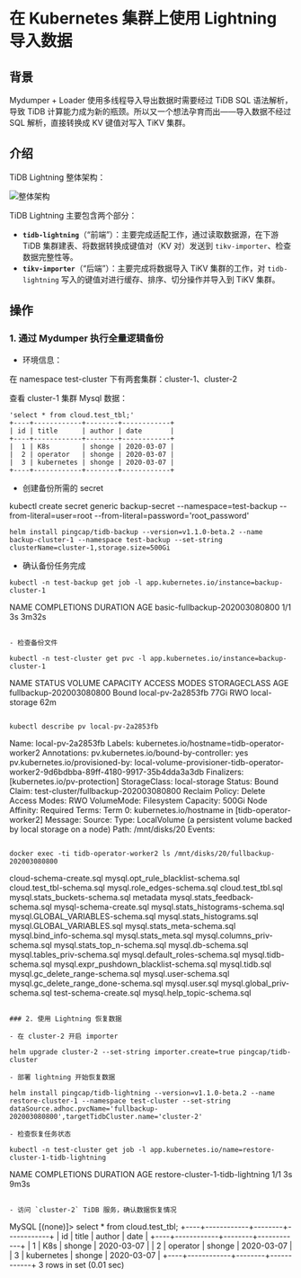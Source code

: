 # 在 Kubernetes 集群上使用 Lightning 导入数据

## 背景

Mydumper + Loader 使用多线程导入导出数据时需要经过 TiDB SQL 语法解析，导致 TiDB 计算能力成为新的瓶颈。所以又一个想法孕育而出——导入数据不经过 SQL 解析，直接转换成 KV 键值对写入 TiKV 集群。

## 介绍

TiDB Lightning 整体架构：

![整体架构](https://download.pingcap.com/images/docs-cn/v3.1/tidb-lightning-architecture.png)

TiDB Lightning 主要包含两个部分：

- **`tidb-lightning`**（“前端”）：主要完成适配工作，通过读取数据源，在下游 TiDB 集群建表、将数据转换成键值对（KV 对）发送到 `tikv-importer`、检查数据完整性等。
- **`tikv-importer`**（“后端”）：主要完成将数据导入 TiKV 集群的工作，对 `tidb-lightning` 写入的键值对进行缓存、排序、切分操作并导入到 TiKV 集群。

## 操作

### 1. 通过 Mydumper 执行全量逻辑备份

- 环境信息：

在 namespace test-cluster 下有两套集群：cluster-1、cluster-2

查看 cluster-1 集群 Mysql 数据：

```
'select * from cloud.test_tbl;'
+----+------------+--------+------------+
| id | title      | author | date       |
+----+------------+--------+------------+
|  1 | K8s        | shonge | 2020-03-07 |
|  2 | operator   | shonge | 2020-03-07 |
|  3 | kubernetes | shonge | 2020-03-07 |
+----+------------+--------+------------+
```

- 创建备份所需的 secret

kubectl create secret generic backup-secret --namespace=test-backup --from-literal=user=root --from-literal=password='root_password'

`helm install pingcap/tidb-backup --version=v1.1.0-beta.2 --name backup-cluster-1 --namespace test-backup --set-string clusterName=cluster-1,storage.size=500Gi`

- 确认备份任务完成

```shell
kubectl -n test-backup get job -l app.kubernetes.io/instance=backup-cluster-1

```
NAME                            COMPLETIONS   DURATION   AGE
basic-fullbackup-202003080800   1/1           3s         3m32s
```

- 检查备份文件

kubectl -n test-cluster get pvc -l app.kubernetes.io/instance=backup-cluster-1

```
NAME               STATUS   VOLUME       CAPACITY   ACCESS MODES   STORAGECLASS    AGE
fullbackup-202003080800   Bound    local-pv-2a2853fb   77Gi      RWO  local-storage  62m
```

kubectl describe pv local-pv-2a2853fb

```
Name:              local-pv-2a2853fb
Labels:            kubernetes.io/hostname=tidb-operator-worker2
Annotations:       pv.kubernetes.io/bound-by-controller: yes
                   pv.kubernetes.io/provisioned-by: local-volume-provisioner-tidb-operator-worker2-9d6bdbba-89ff-4180-9917-35b4dda3a3db
Finalizers:        [kubernetes.io/pv-protection]
StorageClass:      local-storage
Status:            Bound
Claim:             test-cluster/fullbackup-202003080800
Reclaim Policy:    Delete
Access Modes:      RWO
VolumeMode:        Filesystem
Capacity:          500Gi
Node Affinity:
  Required Terms:
    Term 0:        kubernetes.io/hostname in [tidb-operator-worker2]
Message:
Source:
    Type:  LocalVolume (a persistent volume backed by local storage on a node)
    Path:  /mnt/disks/20
Events:    <none>

```

docker exec -ti tidb-operator-worker2 ls /mnt/disks/20/fullbackup-202003080800

```
cloud-schema-create.sql                   mysql.opt_rule_blacklist-schema.sql
cloud.test_tbl-schema.sql                 mysql.role_edges-schema.sql
cloud.test_tbl.sql                        mysql.stats_buckets-schema.sql
metadata                                  mysql.stats_feedback-schema.sql
mysql-schema-create.sql                   mysql.stats_histograms-schema.sql
mysql.GLOBAL_VARIABLES-schema.sql         mysql.stats_histograms.sql
mysql.GLOBAL_VARIABLES.sql                mysql.stats_meta-schema.sql
mysql.bind_info-schema.sql                mysql.stats_meta.sql
mysql.columns_priv-schema.sql             mysql.stats_top_n-schema.sql
mysql.db-schema.sql                       mysql.tables_priv-schema.sql
mysql.default_roles-schema.sql            mysql.tidb-schema.sql
mysql.expr_pushdown_blacklist-schema.sql  mysql.tidb.sql
mysql.gc_delete_range-schema.sql          mysql.user-schema.sql
mysql.gc_delete_range_done-schema.sql     mysql.user.sql
mysql.global_priv-schema.sql              test-schema-create.sql
mysql.help_topic-schema.sql
```

### 2. 使用 Lightning 恢复数据

- 在 cluster-2 开启 importer

helm upgrade cluster-2 --set-string importer.create=true pingcap/tidb-cluster

- 部署 lightning 开始恢复数据

helm install pingcap/tidb-lightning --version=v1.1.0-beta.2 --name restore-cluster-1 --namespace test-cluster --set-string dataSource.adhoc.pvcName='fullbackup-202003080800',targetTidbCluster.name='cluster-2'

- 检查恢复任务状态

kubectl -n test-cluster get job -l app.kubernetes.io/name=restore-cluster-1-tidb-lightning

```
NAME                               COMPLETIONS   DURATION   AGE
restore-cluster-1-tidb-lightning   1/1           3s         9m3s
```

- 访问 `cluster-2` TiDB 服务，确认数据恢复情况

```
MySQL [(none)]> select * from cloud.test_tbl;
+----+------------+--------+------------+
| id | title      | author | date       |
+----+------------+--------+------------+
|  1 | K8s        | shonge | 2020-03-07 |
|  2 | operator   | shonge | 2020-03-07 |
|  3 | kubernetes | shonge | 2020-03-07 |
+----+------------+--------+------------+
3 rows in set (0.01 sec)
```
